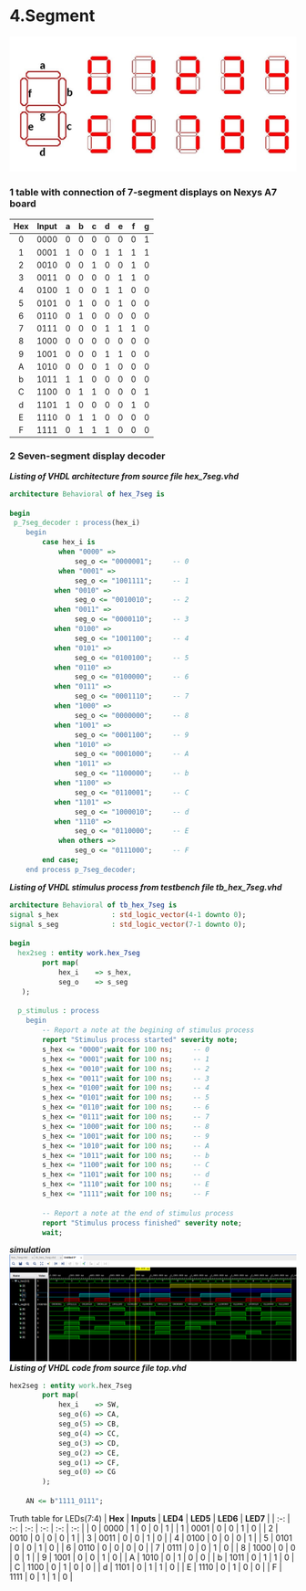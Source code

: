 
# 4.Segment
![](https://github.com/TarikVUT/Digital-electronics-1/blob/main/labs/4.segment/images/1.PNG)
### 1 table with connection of 7-segment displays on Nexys A7 board
| **Hex** | **Input** | **a** | **b** | **c** | **d** | **e** | **f** | **g** |
| :-: | :-: | :-: | :-: | :-: | :-: | :-: | :-: | :-: |
| 0 | 0000 | 0 | 0 | 0 | 0 | 0 | 0 | 1 |
| 1 | 0001 | 1 | 0 | 0 | 1 | 1 | 1 | 1 |
| 2 | 0010 | 0 | 0 | 1 | 0 | 0 | 1 | 0 |
| 3 | 0011 | 0 | 0 | 0 | 0 | 1 | 1 | 0 |
| 4 | 0100 | 1 | 0 | 0 | 1 | 1 | 0 | 0 |
| 5 | 0101 | 0 | 1 | 0 | 0 | 1 | 0 | 0 |
| 6 | 0110 | 0 | 1 | 0 | 0 | 0 | 0 | 0 |
| 7 | 0111 | 0 | 0 | 0 | 1 | 1 | 1 | 0 |
| 8 | 1000 | 0 | 0 | 0 | 0 | 0 | 0 | 0 |
| 9 | 1001 | 0 | 0 | 0 | 1 | 1 | 0 | 0 |
| A | 1010 | 0 | 0 | 0 | 1 | 0 | 0 | 0 |
| b | 1011 | 1 | 1 | 0 | 0 | 0 | 0 | 0 |
| C | 1100 | 0 | 1 | 1 | 0 | 0 | 0 | 1 |
| d | 1101 | 1 | 0 | 0 | 0 | 0 | 1 | 0 |
| E | 1110 | 0 | 1 | 1 | 0 | 0 | 0 | 0 |
| F | 1111 | 0 | 1 | 1 | 1 | 0 | 0 | 0 |




### 2 Seven-segment display decoder
***Listing of VHDL architecture from source file hex_7seg.vhd***
``` vhdl
architecture Behavioral of hex_7seg is

begin
 p_7seg_decoder : process(hex_i)
    begin
        case hex_i is
            when "0000" =>
                seg_o <= "0000001";     -- 0
            when "0001" =>
                seg_o <= "1001111";     -- 1
           when "0010" =>
                seg_o <= "0010010";     -- 2
           when "0011" =>
                seg_o <= "0000110";     -- 3
           when "0100" =>
                seg_o <= "1001100";     -- 4
           when "0101" =>
                seg_o <= "0100100";     -- 5
           when "0110" =>
                seg_o <= "0100000";     -- 6
           when "0111" =>
                seg_o <= "0001110";     -- 7
           when "1000" =>
                seg_o <= "0000000";     -- 8
           when "1001" =>
                seg_o <= "0001100";     -- 9
           when "1010" =>
                seg_o <= "0001000";     -- A
           when "1011" =>
                seg_o <= "1100000";     -- b
           when "1100" =>
                seg_o <= "0110001";     -- C
           when "1101" =>
                seg_o <= "1000010";     -- d
           when "1110" =>
                seg_o <= "0110000";     -- E
            when others =>
                seg_o <= "0111000";     -- F
        end case;
    end process p_7seg_decoder;

```

***Listing of VHDL stimulus process from testbench file tb_hex_7seg.vhd***
```vhdl
architecture Behavioral of tb_hex_7seg is
signal s_hex             : std_logic_vector(4-1 downto 0);
signal s_seg             : std_logic_vector(7-1 downto 0);

begin
  hex2seg : entity work.hex_7seg
        port map(
            hex_i    => s_hex,
            seg_o    => s_seg
   );

  p_stimulus : process
    begin
        -- Report a note at the begining of stimulus process
        report "Stimulus process started" severity note;
        s_hex <= "0000";wait for 100 ns;     -- 0
        s_hex <= "0001";wait for 100 ns;     -- 1  
        s_hex <= "0010";wait for 100 ns;     -- 2
        s_hex <= "0011";wait for 100 ns;     -- 3
        s_hex <= "0100";wait for 100 ns;     -- 4 
        s_hex <= "0101";wait for 100 ns;     -- 5 
        s_hex <= "0110";wait for 100 ns;     -- 6
        s_hex <= "0111";wait for 100 ns;     -- 7 
        s_hex <= "1000";wait for 100 ns;     -- 8
        s_hex <= "1001";wait for 100 ns;     -- 9
        s_hex <= "1010";wait for 100 ns;     -- A 
        s_hex <= "1011";wait for 100 ns;     -- b
        s_hex <= "1100";wait for 100 ns;     -- C
        s_hex <= "1101";wait for 100 ns;     -- d
        s_hex <= "1110";wait for 100 ns;     -- E
        s_hex <= "1111";wait for 100 ns;     -- F
      
        -- Report a note at the end of stimulus process
        report "Stimulus process finished" severity note;
        wait;

```
***simulation***
![](https://github.com/TarikVUT/Digital-electronics-1/blob/main/labs/4.segment/images/2.png)
***Listing of VHDL code from source file top.vhd***
``` vhdl
hex2seg : entity work.hex_7seg
        port map(
            hex_i    => SW,
            seg_o(6) => CA,
            seg_o(5) => CB,
            seg_o(4) => CC,
            seg_o(3) => CD,
            seg_o(2) => CE,
            seg_o(1) => CF,
            seg_o(0) => CG
        );

    AN <= b"1111_0111";

```
Truth table for LEDs(7:4)
| **Hex** | **Inputs** | **LED4** | **LED5** | **LED6** | **LED7** |
| :-: | :-: | :-: | :-: | :-: | :-: |
| 0 | 0000 | 1 | 0 | 0 | 1 |
| 1 | 0001 | 0 | 0 | 1 | 0 |
| 2 | 0010 | 0 | 0 | 0 | 1 |
| 3 | 0011 | 0 | 0 | 1 | 0 |
| 4 | 0100 | 0 | 0 | 0 | 1 |
| 5 | 0101 | 0 | 0 | 1 | 0 |
| 6 | 0110 | 0 | 0 | 0 | 0 |
| 7 | 0111 | 0 | 0 | 1 | 0 |
| 8 | 1000 | 0 | 0 | 0 | 1 |
| 9 | 1001 | 0 | 0 | 1 | 0 |
| A | 1010 | 0 | 1 | 0 | 0 |
| b | 1011 | 0 | 1 | 1 | 0 |
| C | 1100 | 0 | 1 | 0 | 0 |
| d | 1101 | 0 | 1 | 1 | 0 |
| E | 1110 | 0 | 1 | 0 | 0 |
| F | 1111 | 0 | 1 | 1 | 0 |

